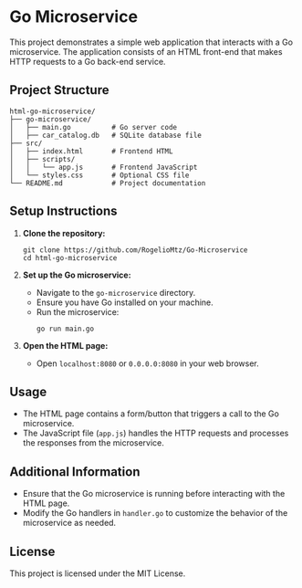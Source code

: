 # Go Microservice

This project demonstrates a simple web application that interacts with a Go microservice. The application consists of an HTML front-end that makes HTTP requests to a Go back-end service.

## Project Structure

```
html-go-microservice/
├── go-microservice/
│   ├── main.go          # Go server code
│   ├── car_catalog.db   # SQLite database file
├── src/
│   ├── index.html       # Frontend HTML
│   ├── scripts/
│   │   └── app.js       # Frontend JavaScript
│   └── styles.css       # Optional CSS file
└── README.md            # Project documentation
```

## Setup Instructions

1. **Clone the repository:**

   ```
   git clone https://github.com/RogelioMtz/Go-Microservice
   cd html-go-microservice
   ```

2. **Set up the Go microservice:**

   - Navigate to the `go-microservice` directory.
   - Ensure you have Go installed on your machine.
   - Run the microservice:
     ```
     go run main.go
     ```

3. **Open the HTML page:**

   - Open `localhost:8080` or `0.0.0.0:8080` in your web browser.

## Usage

- The HTML page contains a form/button that triggers a call to the Go microservice.
- The JavaScript file (`app.js`) handles the HTTP requests and processes the responses from the microservice.

## Additional Information

- Ensure that the Go microservice is running before interacting with the HTML page.
- Modify the Go handlers in `handler.go` to customize the behavior of the microservice as needed.

## License

This project is licensed under the MIT License.
